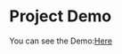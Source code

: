 # <a name="project-demo"></a>Project Demo
You can see the Demo:[Here](https://routerrdom.netlify.app/app) 
